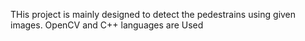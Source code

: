 THis project is mainly designed to detect the pedestrains using given images. 
OpenCV and C++ languages are Used 
